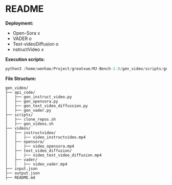 # README

**Deployment:**

* Open-Sora x
* VADER o
* Text-videoDiffusion o
* nstructVideo x

**Execution scripts:**

```python
python3 /home/wenhao/Project/greatxue/MJ-Bench-2.0/gen_video/scripts/gen_videos.py --input_file_path /home/wenhao/Project/greatxue/MJ-Bench-2.0/gen_video/input.json --output_file_path /home/wenhao/Project/greatxue/MJ-Bench-2.0/gen_video/output.json --model_list text_video_diffusion
```

**File Structure:**

```plaintext
gen_video/
├── api_code/
│   ├── gen_instruct_video.py
│   ├── gen_opensora.py
│   ├── gen_text_video_diffussion.py
│   ├── gen_vader.py
├── scripts/
│   ├── clone_repos.sh
│   ├── gen_videos.sh
├── videos/
│   ├── instructvideo/
│   │   ├── video_instructvideo.mp4
│   ├── opensora/
│   │   ├── video_opensora.mp4
│   ├── text_video_diffusion/
│   │   ├── video_text_video_diffusion.mp4
│   ├── vader/
│   │   ├── video_vader.mp4
├── input.json
├── output.json
├── README.md
```
